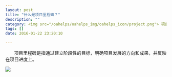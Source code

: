 ```yaml
---
layout: post
title: "什么是项目里程碑？"
description: ""
category: <img src="/oahelps/oahelps_img/oahelps_icon/project.png"> 项目管理与使用
tags: []
date: 2016-01-22 23:20:10

---
```

&#160; &#160; &#160; &#160;项目里程碑是指通过建立阶段性的目标，明确项目发展的方向和成果，并反映在项目进度上。

![](../../../../../../../../oahelps_img/lichengbei.png)